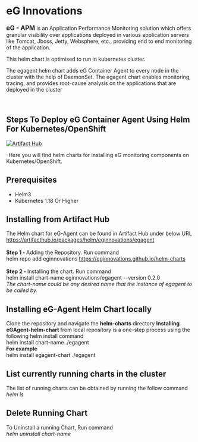 <h1> eG Innovations </h1>
<big><b>eG - APM</b></big> is an Application Performance Monitoring solution which offers granular visibility over applications deployed in various application servers like Tomcat, Jboss, Jetty, Websphere, etc., providing end to end monitoring of the application.<br>
  
This helm chart is optimised to run in kubernetes cluster.

<p>The egagent helm chart adds eG Container Agent to every node in the cluster with the help of DaemonSet. The egagent chart enables monitoring, tracing, and provides root-cause analysis on the applications that are deployed in the cluster</p><br>
<h2>Steps To Deploy eG Container Agent Using Helm For Kubernetes/OpenShift</h2>

[![Artifact Hub](https://img.shields.io/endpoint?url=https://artifacthub.io/badge/repository/eginnovations)](https://artifacthub.io/packages/search?repo=eginnovations)<br>

-Here you will find helm charts for installing eG monitoring components on Kubernetes/OpenShift.<br>

<h2> Prerequisites</h2>
<ul>
<li> Helm3</li>
<li> Kubernetes 1.18 Or Higher</li>
</ul>
<h2>Installing from Artifact Hub</h2>

The Helm chart for eG-Agent can be found in Artifact Hub under below URL<br>
https://artifacthub.io/packages/helm/eginnovations/egagent
<br><br>
<b>Step 1 - </b>Adding the Repository. Run command<br>
helm repo add eginnovations https://eginnovations.github.io/helm-charts
<br><br>
<b>Step 2 - </b>Installing the chart. Run command<br>
helm install chart-name eginnovations/egagent --version 0.2.0<br>
<i>The chart-name could be any desired name that the instance of egagent to be called by.</i>
<h2> Installing eG-Agent Helm Chart locally</h2>

Clone the repository and navigate the <b>helm-charts</b> directory
<b>Installing eGAgent-helm-chart </b>from local repository is a one-step process using the following helm install command<br>
helm install chart-name ./egagent<br>
<b>For example </b><br>
helm install egagent-chart ./egagent<br>

<h2>List currently running charts in the cluster</h2>
The list of running charts can be obtained by running the follow command<br>
<i>helm ls</i><br>

<h2>Delete Running Chart</h3>
To Uninstall a running Chart, Run command<br>
<i>helm uninstall chart-name</i></br>

